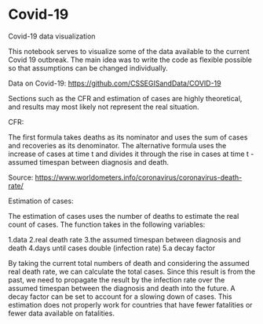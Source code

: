 # Covid-19

Covid-19 data visualization


This notebook serves to visualize some of the data available to the current Covid 19 outbreak. The main idea was to write the code as flexible possible so that assumptions can be changed individually.

Data on Covid-19: https://github.com/CSSEGISandData/COVID-19

Sections such as the CFR and estimation of cases are highly theoretical, and results may most likely not represent the real situation.

CFR:

The first formula takes deaths as its nominator and uses the sum of cases and recoveries as its denominator.
The alternative formula uses the increase of cases at time t and divides it through the rise in cases at time t - assumed timespan between diagnosis and death.

Source: https://www.worldometers.info/coronavirus/coronavirus-death-rate/

Estimation of cases:

The estimation of cases uses the number of deaths to estimate the real count of cases. The function takes in the following variables:
  
  1.data
  2.real death rate
  3.the assumed timespan between diagnosis and death
  4.days until cases double (infection rate)
  5.a decay factor 

By taking the current total numbers of death and considering the assumed real death rate, we can calculate the total cases. Since this result is from the past, we need to propagate the result by the infection rate over the assumed timespan between the diagnosis and death into the future. A decay factor can be set to account for a slowing down of cases. 
This estimation does not properly work for countries that have fewer fatalities or fewer data available on fatalities.
